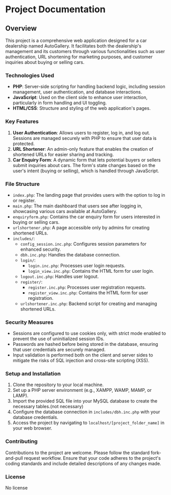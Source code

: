 # Project Documentation

## Overview

This project is a comprehensive web application designed for a car dealership named AutoGallery. It facilitates both the dealership's management and its customers through various functionalities such as user authentication, URL shortening for marketing purposes, and customer inquiries about buying or selling cars.

### Technologies Used

- **PHP**: Server-side scripting for handling backend logic, including session management, user authentication, and database interactions.
- **JavaScript**: Used on the client side to enhance user interaction, particularly in form handling and UI toggling.
- **HTML/CSS**: Structure and styling of the web application's pages.

### Key Features

1. **User Authentication**: Allows users to register, log in, and log out. Sessions are managed securely with PHP to ensure that user data is protected.
2. **URL Shortener**: An admin-only feature that enables the creation of shortened URLs for easier sharing and tracking.
3. **Car Enquiry Form**: A dynamic form that lets potential buyers or sellers submit inquiries about cars. The form's state changes based on the user's intent (buying or selling), which is handled through JavaScript.

### File Structure

- `index.php`: The landing page that provides users with the option to log in or register.
- `main.php`: The main dashboard that users see after logging in, showcasing various cars available at AutoGallery.
- `enquiryform.php`: Contains the car enquiry form for users interested in buying or selling cars.
- `urlshortener.php`: A page accessible only by admins for creating shortened URLs.
- `includes/`:
  - `config_session.inc.php`: Configures session parameters for enhanced security.
  - `dbh.inc.php`: Handles the database connection.
  - `login/`:
    - `login.inc.php`: Processes user login requests.
    - `login_view.inc.php`: Contains the HTML form for user login.
  - `logout.inc.php`: Handles user logout.
  - `register/`:
    - `register.inc.php`: Processes user registration requests.
    - `register_view.inc.php`: Contains the HTML form for user registration.
  - `urlshortener.inc.php`: Backend script for creating and managing shortened URLs.

### Security Measures

- Sessions are configured to use cookies only, with strict mode enabled to prevent the use of uninitialized session IDs.
- Passwords are hashed before being stored in the database, ensuring that user credentials are securely managed.
- Input validation is performed both on the client and server sides to mitigate the risks of SQL injection and cross-site scripting (XSS).

### Setup and Installation

1. Clone the repository to your local machine.
2. Set up a PHP server environment (e.g., XAMPP, WAMP, MAMP, or LAMP).
3. Import the provided SQL file into your MySQL database to create the necessary tables.(not necessary)
4. Configure the database connection in `includes/dbh.inc.php` with your database credentials.
5. Access the project by navigating to `localhost/[project_folder_name]` in your web browser.

### Contributing

Contributions to the project are welcome. Please follow the standard fork-and-pull request workflow. Ensure that your code adheres to the project's coding standards and include detailed descriptions of any changes made.

### License
No license